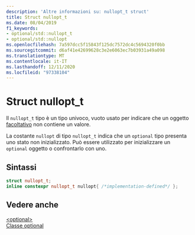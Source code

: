 ```yaml
---
description: 'Altre informazioni su: nullopt_t struct'
title: Struct nullopt_t
ms.date: 08/04/2019
f1_keywords:
- optional/std::nullopt_t
- optional/std::nullopt
ms.openlocfilehash: 7a597dcc5f15843f125dc7572dc4c5694320f0bb
ms.sourcegitcommit: d6af41e42699628c3e2e6063ec7b03931a49a098
ms.translationtype: MT
ms.contentlocale: it-IT
ms.lasthandoff: 12/11/2020
ms.locfileid: "97338104"
---
```

# <a name="nullopt_t-struct"></a>Struct nullopt_t

Il `nullopt_t` tipo è un tipo univoco, vuoto usato per indicare che un oggetto [facoltativo](optional-class.md) non contiene un valore.

La costante `nullopt` di tipo `nullopt_t` indica che un `optional` tipo presenta uno stato non inizializzato. Può essere utilizzato per inizializzare un `optional` oggetto o confrontarlo con uno.

## <a name="syntax"></a>Sintassi

```cpp
struct nullopt_t;
inline constexpr nullopt_t nullopt{ /*implementation-defined*/ };
```

## <a name="see-also"></a>Vedere anche

[\<optional>](optional.md)\
[Classe optional](optional-class.md)
